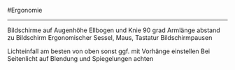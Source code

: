 #Ergonomie
***

Bildschirme auf Augenhöhe
Ellbogen und Knie 90 grad
Armlänge abstand zu Bildschirm
Ergonomischer Sessel, Maus, Tastatur
Bildschirmpausen

Lichteinfall am besten von oben
sonst ggf. mit Vorhänge einstellen
Bei Seitenlicht auf Blendung und Spiegelungen achten
